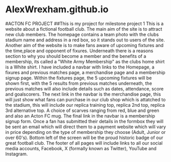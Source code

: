 # AlexWrexham.github.io
#ACTON FC PROJECT
##This is my project for milestone project 1
This is a website about a fictional football club.
The main aim of the site is to attract new club members.
The homepage contains a team photo with the clubs stadium name and address in a red box, so it stands out to users of the site.
Another aim of the website is to make fans aware of upcoming fixtures and the time,place and opponent of fixures.
Underneath there is a reasons section to why you should become a member and the benefits of a membership, its called a "White Army Membership" as the clubs home shirt is a White shirt.
I have included a navbar with links to the Homepage, a fixures and previous matches page, a merchandise page and a membership signup page.
Within the fixtures page, the 5 upcoming fixtures will be shown first, with the 5 results from previous matches underneath, the previous matches will also include details such as dates, attendance, score and goalscorers.
The next link in the navbar is the merchandise page, this will just show what fans can purchase in our club shop which is attatched to the stadium, this will include our replica training top, replica 2nd top, replica 3rd alternative top. A choice of scarves ranging from red, blue and green and also an Acton FC mug.
The final link in the navbar is a membership signup form. Once a fan has submitted their details in the formbox they will be sent an email which will direct them to a payment website which will vary in price depending on the type of membership they choose (Adult, Junior or over  60's). Bottom left of the screen will be the proud historic badge of our great football club.
The footer of all pages will include links to all our social media accounts, Facebook, X (formally known as Twitter), YouTube and Instagram.



